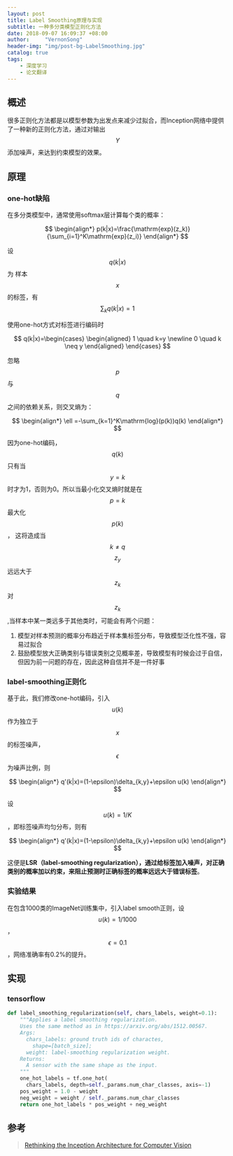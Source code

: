 ```yaml
---
layout: post
title: Label Smoothing原理与实现
subtitle: 一种多分类模型正则化方法
date: 2018-09-07 16:09:37 +08:00
author:     "VernonSong"
header-img: "img/post-bg-LabelSmoothing.jpg"
catalog: true
tags:
    - 深度学习
    - 论文翻译
---
```


## 概述
很多正则化方法都是以模型参数为出发点来减少过拟合，而Inception网络中提供了一种新的正则化方法，通过对输出
$$
Y
$$
添加噪声，来达到约束模型的效果。

## 原理
### one-hot缺陷
在多分类模型中，通常使用softmax层计算每个类的概率：

$$
\begin{align*}
p(k|x)=\frac{\mathrm{exp}(z_k)}{\sum_{i=1}^K\mathrm{exp}(z_i)}
\end{align*}
$$

设
$$
q(k|x)
$$
为
样本
$$
x
$$
的标签，有
$$
\sum_kq(k|x)=1
$$


使用one-hot方式对标签进行编码时

$$
q(k|x)=\begin{cases}
\begin{aligned}
1  \quad k=y
\newline   0  \quad k \neq y
\end{aligned}
\end{cases}
$$

忽略
$$
p
$$
与
$$
q
$$
之间的依赖关系，则交叉熵为：

$$
\begin{align*}
\ell =-\sum_{k=1}^K\mathrm{log}(p(k))q(k)
\end{align*}
$$

因为one-hot编码，
$$
q(k)
$$
只有当
$$
y=k
$$
时才为1，否则为0。所以当最小化交叉熵时就是在
$$
p=k
$$
最大化
$$
p(k)
$$
，
这将造成当
$$
k \neq q
$$
$$
z_y
$$
远远大于
$$
z_k
$$
对
$$
z_k
$$
,当样本中某一类远多于其他类时，可能会有两个问题：
1. 模型对样本预测的概率分布趋近于样本集标签分布，导致模型泛化性不强，容易过拟合
2. 鼓励模型放大正确类别与错误类别之见概率差，导致模型有时候会过于自信，但因为前一问题的存在，因此这种自信并不是一件好事

### label-smoothing正则化
基于此，我们修改one-hot编码，引入
$$
u(k)
$$
作为独立于
$$
x
$$
的标签噪声，
$$
\epsilon
$$
为噪声比例，则

$$
\begin{align*}
q'(k|x)=(1-\epsilon)\delta_{k,y}+\epsilon u(k)
\end{align*}
$$

设
$$
u(k)=1/K
$$
，即标签噪声均匀分布，则有

$$
\begin{align*}
q'(k|x)=(1-\epsilon)\delta_{k,y}+\epsilon u(k)
\end{align*}
$$

这便是**LSR（label-smoothing regularization），通过给标签加入噪声，对正确类别的概率加以约束，来阻止预测时正确标签的概率远远大于错误标签**。

### 实验结果
在包含1000类的ImageNet训练集中，引入label smooth正则，设
$$
u(k)=1/1000
$$
，
$$
\epsilon=0.1
$$
，网络准确率有0.2%的提升。

## 实现

### tensorflow

```python
def label_smoothing_regularization(self, chars_labels, weight=0.1):
    """Applies a label smoothing regularization.
    Uses the same method as in https://arxiv.org/abs/1512.00567.
    Args:
      chars_labels: ground truth ids of charactes,
        shape=[batch_size];
      weight: label-smoothing regularization weight.
    Returns:
      A sensor with the same shape as the input.
    """
    one_hot_labels = tf.one_hot(
      chars_labels, depth=self._params.num_char_classes, axis=-1)
    pos_weight = 1.0 - weight
    neg_weight = weight / self._params.num_char_classes
    return one_hot_labels * pos_weight + neg_weight
```

## 参考
>[Rethinking the Inception Architecture for Computer Vision](https://arxiv.org/pdf/1512.00567.pdf)





